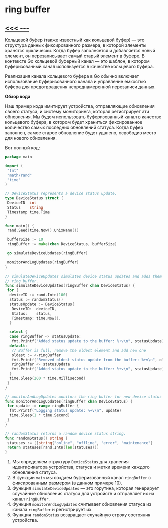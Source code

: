 # ring buffer

## [<<< ---](../gochan.md)

Кольцевой буфер (также известный как кольцевой буфер) — это структура данных фиксированного размера, в которой элементы хранятся циклически. Когда буфер заполняется и добавляется новый элемент, он перезаписывает самый старый элемент в буфере. В контексте Go кольцевой буферный канал — это шаблон, в котором буферизованный канал используется в качестве кольцевого буфера.

Реализация канала кольцевого буфера в Go обычно включает использование буферизованного канала и управление емкостью буфера для предотвращения непреднамеренной перезаписи данных.

**Обзор кода**

Наш пример кода имитирует устройства, отправляющие обновления своего статуса, и систему мониторинга, которая регистрирует эти обновления. Мы будем использовать буферизованный канал в качестве кольцевого буфера, в котором будет храниться фиксированное количество самых последних обновлений статуса. Когда буфер заполнен, самое старое обновление будет удалено, освободив место для нового обновления.

Вот полный код:

```go
package main

import (
 "fmt"
 "math/rand"
 "time"
)

// DeviceStatus represents a device status update.
type DeviceStatus struct {
 DeviceID  int
 Status    string
 Timestamp time.Time
}

func main() {
 rand.Seed(time.Now().UnixNano())

 bufferSize := 10
 ringBuffer := make(chan DeviceStatus, bufferSize)

 go simulateDeviceUpdates(ringBuffer)

 monitorAndLogUpdates(ringBuffer)
}

// simulateDeviceUpdates simulates device status updates and adds them to the
// ring buffer.
func simulateDeviceUpdates(ringBuffer chan DeviceStatus) {
 for {
  deviceID := rand.Intn(100)
  status := randomStatus()
  statusUpdate := DeviceStatus{
   DeviceID:  deviceID,
   Status:    status,
   Timestamp: time.Now(),
  }

  select {
  case ringBuffer <- statusUpdate:
   fmt.Printf("Added status update to the buffer: %+v\n", statusUpdate)
  default:
   // Buffer is full, remove the oldest element and add new one
   oldest := <-ringBuffer
   fmt.Printf("Removed oldest status update from the buffer: %+v\n", oldest)
   ringBuffer <- statusUpdate
   fmt.Printf("Added status update to the buffer: %+v\n", statusUpdate)
  }
  time.Sleep(200 * time.Millisecond)
 }
}

// monitorAndLogUpdates monitors the ring buffer for new device status updates
func monitorAndLogUpdates(ringBuffer chan DeviceStatus) {
 for update := range ringBuffer {
  fmt.Printf("Logging status update: %+v\n", update)
  time.Sleep(1 * time.Second)
 }
}

// randomStatus returns a random device status string.
func randomStatus() string {
 statuses := []string{"online", "offline", "error", "maintenance"}
 return statuses[rand.Intn(len(statuses))]
}
```

1. Мы определяем структуру `DeviceStatus` для хранения идентификатора устройства, статуса и метки времени каждого обновления статуса.
2. В функции `main` мы создаем буферизованный канал `ringBuffer` с фиксированным размером (в данном примере 10).
3. Функция `simulateDeviceUpdates` — это горутина, которая генерирует случайные обновления статуса для устройств и отправляет их на канал `ringBuffer`.
4. Функция `monitorAndLogUpdates` считывает обновления статуса из канала `ringBuffer` и регистрирует их.
5. Функция `randomStatus` возвращает случайную строку состояния устройства.